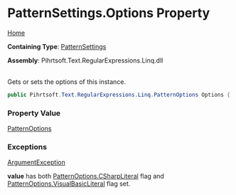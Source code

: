 # PatternSettings\.Options Property

[Home](../../../../../../README.md)

**Containing Type**: [PatternSettings](../README.md)

**Assembly**: Pihrtsoft\.Text\.RegularExpressions\.Linq\.dll

\
Gets or sets the options of this instance\.

```csharp
public Pihrtsoft.Text.RegularExpressions.Linq.PatternOptions Options { get; set; }
```

### Property Value

[PatternOptions](../../PatternOptions/README.md)

### Exceptions

[ArgumentException](https://docs.microsoft.com/en-us/dotnet/api/system.argumentexception)

**value** has both [PatternOptions.CSharpLiteral](../../PatternOptions/CSharpLiteral/README.md) flag and [PatternOptions.VisualBasicLiteral](../../PatternOptions/VisualBasicLiteral/README.md) flag set\.

